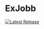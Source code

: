 # ExJobb

[![Latest Release](https://img.shields.io/github/v/release/armino112/exjobb?display_name=tag&color=brightgreen&sort=semver)](https://github.com/armino112/exjobb/releases/latest)
